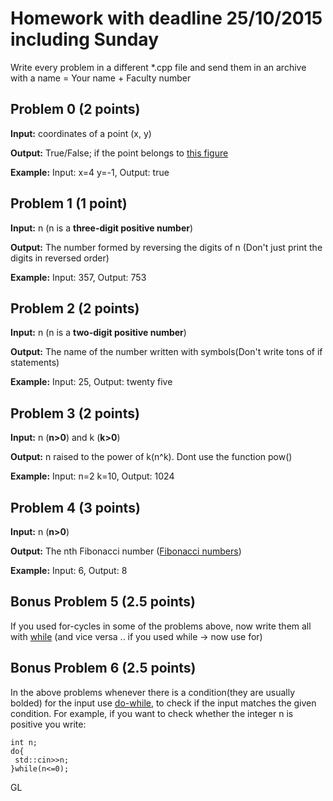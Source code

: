 # Homework with deadline 25/10/2015 including Sunday
Write every problem in a different *.cpp file and send them in an archive with a name = Your name + Faculty number

## Problem 0 (2 points)

**Input:** coordinates of a point (x, y)

**Output:** True/False; if the point belongs to [this figure](https://i.gyazo.com/cfb7ca1c9e1f72e4acfebc99c4160b27.png)

**Example:** Input: x=4 y=-1, Output: true

## Problem 1 (1 point)

**Input:** n (n is a **three-digit positive number**)

**Output:** The number formed by reversing the digits of n (Don't just print the digits in reversed order)

**Example:** Input: 357, Output: 753

## Problem 2 (2 points)

**Input:** n (n is a **two-digit positive number**)

**Output:** The name of the number written with symbols(Don't write tons of if statements)

**Example:** Input: 25, Output: twenty five

## Problem 3 (2 points)

**Input:** n (**n>0**) and k (**k>0**)

**Output:** n raised to the power of k(n^k). Dont use the function pow()

**Example:** Input: n=2 k=10, Output: 1024

## Problem 4 (3 points)

**Input:** n (**n>0**)

**Output:** The nth Fibonacci number ([Fibonacci numbers](https://bg.wikipedia.org/wiki/%D0%A7%D0%B8%D1%81%D0%BB%D0%B0_%D0%BD%D0%B0_%D0%A4%D0%B8%D0%B1%D0%BE%D0%BD%D0%B0%D1%87%D0%B8))

**Example:** Input: 6, Output: 8

## Bonus Problem 5 (2.5 points)
If you used for-cycles in some of the problems above, now write them all with [while](http://www.tutorialspoint.com/cplusplus/cpp_while_loop.htm) (and vice versa .. if you used while -> now use for)

## Bonus Problem 6 (2.5 points)
In the above problems whenever there is a condition(they are usually bolded) for the input use [do-while](http://www.tutorialspoint.com/cplusplus/cpp_do_while_loop.htm), to check if the input matches the given condition. 
For example, if you want to check whether the integer n is positive you write:
```  
int n;  
do{  
 std::cin>>n;  
}while(n<=0);  
```
GL
